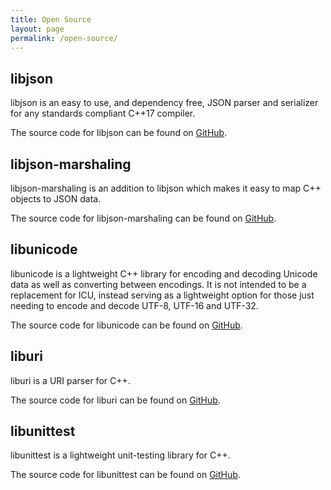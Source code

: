 ```yaml
---
title: Open Source
layout: page
permalink: /open-source/
---
```


## libjson

libjson is an easy to use, and dependency free, JSON parser and serializer for
any standards compliant C++17 compiler.

The source code for libjson can be found on [GitHub](//github.com/sequence-point/libjson).

## libjson-marshaling

libjson-marshaling is an addition to libjson which makes it easy to map
C++ objects to JSON data.

The source code for libjson-marshaling can be found on
[GitHub](https://github.com/sequence-point/libjson-marshaling).

## libunicode

libunicode is a lightweight C++ library for encoding and decoding Unicode data
as well as converting between encodings. It is not intended to be a replacement
for ICU, instead serving as a lightweight option for those just needing to
encode and decode UTF-8, UTF-16 and UTF-32.

The source code for libunicode can be found on
[GitHub](//github.com/sequence-point/libunicode).

## liburi

liburi is a URI parser for C++.

The source code for liburi can be found on
[GitHub](https://github.com/sequence-point/liburi).

## libunittest

libunittest is a lightweight unit-testing library for C++.

The source code for libunittest can be found on
[GitHub](https://github.com/sequence-point/libunittest).
